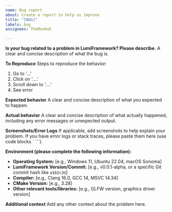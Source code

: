```yaml
---
name: Bug report
about: Create a report to help us improve
title: "[BUG]"
labels: bug
assignees: TheMonHub

---
```


**Is your bug related to a problem in LumiFramework? Please describe.**
A clear and concise description of what the bug is.

**To Reproduce**
Steps to reproduce the behavior:

1.  Go to '...'
2.  Click on '....'
3.  Scroll down to '....'
4.  See error

**Expected behavior**
A clear and concise description of what you expected to happen.

**Actual behavior**
A clear and concise description of what actually happened, including any error messages or unexpected output.

**Screenshots/Error Logs**
If applicable, add screenshots to help explain your problem. If you have error logs or stack traces, please paste them here (use code blocks ` ```).

**Environment (please complete the following information):**
* **Operating System:** [e.g., Windows 11, Ubuntu 22.04, macOS Sonoma]
* **LumiFramework Version/Commit:** [e.g., v0.0.1-alpha, or a specific Git commit hash like `a1b2c3d`]
* **Compiler:** [e.g., Clang 16.0, GCC 14, MSVC 14.34]
* **CMake Version:** [e.g., 3.28]
* **Other relevant tools/libraries:** [e.g., GLFW version, graphics driver version]

**Additional context**
Add any other context about the problem here.
